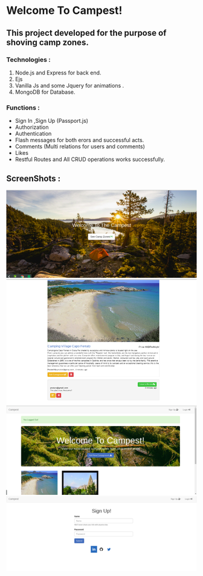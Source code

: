 # Welcome To Campest!

## This project developed for the purpose of shoving camp zones.

### Technologies :

1. Node.js and Express for back end.
2. Ejs
3. Vanilla Js and some Jquery for animations .
4. MongoDB for Database.

### Functions :

- Sign In ,Sign Up (Passport.js)
- Authorization
- Authentication
- Flash messages for both erors and successful acts.
- Comments (Multi relations for users and comments)
- Likes
- Restful Routes and All CRUD operations works successfully.

## ScreenShots :

<p align='center'>
  <img src="./Photos/1.png" alt="demo" style="max-width:100%;"><br>
  <img src="./Photos/2.png" alt="demo" style="max-width:100%;"><br>
  <img src="./Photos/3.png" alt="demo" style="max-width:100%;"><br>
   <img src="./Photos/4.png" alt="demo" style="max-width:100%;"><br>
</p>

